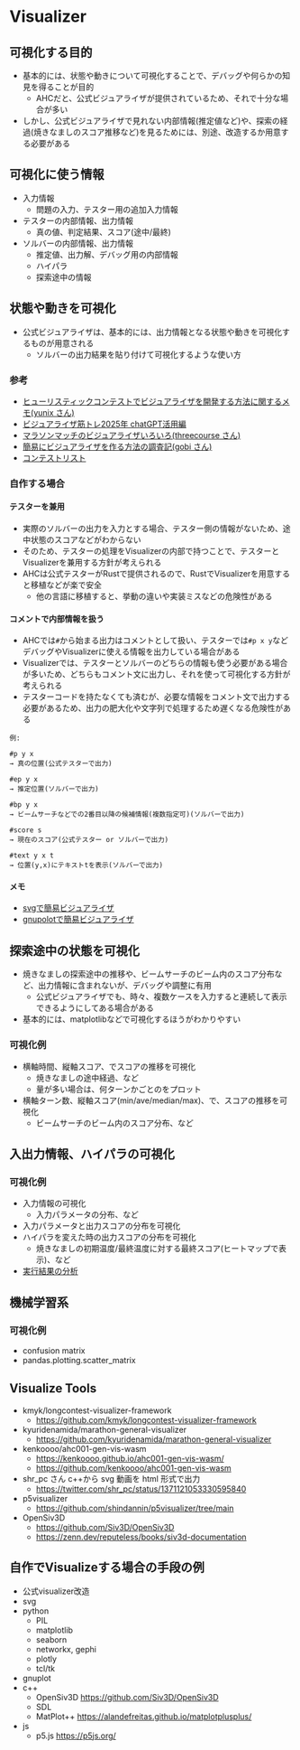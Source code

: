 # Visualizer

## 可視化する目的

- 基本的には、状態や動きについて可視化することで、デバッグや何らかの知見を得ることが目的
  - AHCだと、公式ビジュアライザが提供されているため、それで十分な場合が多い
- しかし、公式ビジュアライザで見れない内部情報(推定値など)や、探索の経過(焼きなましのスコア推移など)を見るためには、別途、改造するか用意する必要がある

## 可視化に使う情報

- 入力情報
  - 問題の入力、テスター用の追加入力情報
- テスターの内部情報、出力情報
  - 真の値、判定結果、スコア(途中/最終)
- ソルバーの内部情報、出力情報
  - 推定値、出力解、デバッグ用の内部情報
  - ハイパラ
  - 探索途中の情報

## 状態や動きを可視化

- 公式ビジュアライザは、基本的には、出力情報となる状態や動きを可視化するものが用意される
  - ソルバーの出力結果を貼り付けて可視化するような使い方

### 参考

- [ヒューリスティックコンテストでビジュアライザを開発する方法に関するメモ(yunix さん)](https://yunix-kyopro.hatenablog.com/entry/2023/12/17/150534)
- [ビジュアライザ筋トレ2025年 chatGPT活用編](https://yunix-kyopro.hatenablog.com/entry/2025/01/16/204053)
- [マラソンマッチのビジュアライザいろいろ(threecourse さん)](https://threecourse.hatenablog.com/entry/2021/05/04/181226)
- [簡易にビジュアライザを作る方法の調査記(gobi さん)](https://gobi-tk.hatenablog.com/entry/2023/04/16/184952)
- [コンテストリスト](../ContestMemo/index.md)

### 自作する場合

#### テスターを兼用

- 実際のソルバーの出力を入力とする場合、テスター側の情報がないため、途中状態のスコアなどがわからない
- そのため、テスターの処理をVisualizerの内部で持つことで、テスターとVisualizerを兼用する方針が考えられる
- AHCは公式テスターがRustで提供されるので、RustでVisualizerを用意すると移植などが楽で安全
  - 他の言語に移植すると、挙動の違いや実装ミスなどの危険性がある

#### コメントで内部情報を扱う

- AHCでは`#`から始まる出力はコメントとして扱い、テスターでは`#p x y`などデバッグやVisualizerに使える情報を出力している場合がある
- Visualizerでは、テスターとソルバーのどちらの情報も使う必要がある場合が多いため、どちらもコメント文に出力し、それを使って可視化する方針が考えられる
- テスターコードを持たなくても済むが、必要な情報をコメント文で出力する必要があるため、出力の肥大化や文字列で処理するため遅くなる危険性がある

```
例:

#p y x
→ 真の位置(公式テスターで出力)

#ep y x
→ 推定位置(ソルバーで出力)

#bp y x
→ ビームサーチなどでの2番目以降の候補情報(複数指定可)(ソルバーで出力)

#score s
→ 現在のスコア(公式テスター or ソルバーで出力)

#text y x t
→ 位置(y,x)にテキストtを表示(ソルバーで出力)
```

#### メモ

- [svgで簡易ビジュアライザ](./svg.md)
- [gnupolotで簡易ビジュアライザ](./gnuplot.md)

## 探索途中の状態を可視化

- 焼きなましの探索途中の推移や、ビームサーチのビーム内のスコア分布など、出力情報に含まれないが、デバッグや調整に有用
  - 公式ビジュアライザでも、時々、複数ケースを入力すると連続して表示できるようにしてある場合がある
- 基本的には、matplotlibなどで可視化するほうがわかりやすい

### 可視化例

- 横軸時間、縦軸スコア、でスコアの推移を可視化
  - 焼きなましの途中経過、など
  - 量が多い場合は、何ターンかごとのをプロット
- 横軸ターン数、縦軸スコア(min/ave/median/max)、で、スコアの推移を可視化
  - ビームサーチのビーム内のスコア分布、など

## 入出力情報、ハイパラの可視化

### 可視化例

- 入力情報の可視化
  - 入力パラメータの分布、など
- 入力パラメータと出力スコアの分布を可視化
- ハイパラを変えた時の出力スコアの分布を可視化
  - 焼きなましの初期温度/最終温度に対する最終スコア(ヒートマップで表示)、など
- [実行結果の分析](./result_analy.md)

## 機械学習系

### 可視化例

- confusion matrix
- pandas.plotting.scatter_matrix

## Visualize Tools

- kmyk/longcontest-visualizer-framework
  - https://github.com/kmyk/longcontest-visualizer-framework
- kyuridenamida/marathon-general-visualizer
  - https://github.com/kyuridenamida/marathon-general-visualizer
- kenkoooo/ahc001-gen-vis-wasm
  - https://kenkoooo.github.io/ahc001-gen-vis-wasm/
  - https://github.com/kenkoooo/ahc001-gen-vis-wasm
- shr_pc さん c++から svg 動画を html 形式で出力
  - https://twitter.com/shr_pc/status/1371121053330595840
- p5visualizer
  - https://github.com/shindannin/p5visualizer/tree/main
- OpenSiv3D
  - https://github.com/Siv3D/OpenSiv3D
  - https://zenn.dev/reputeless/books/siv3d-documentation

## 自作でVisualizeする場合の手段の例

- 公式visualizer改造
- svg
- python
  - PIL
  - matplotlib
  - seaborn
  - networkx, gephi
  - plotly
  - tcl/tk
- gnuplot
- c++
  - OpenSiv3D https://github.com/Siv3D/OpenSiv3D
  - SDL
  - MatPlot++ https://alandefreitas.github.io/matplotplusplus/
- js
  - p5.js https://p5js.org/
  
